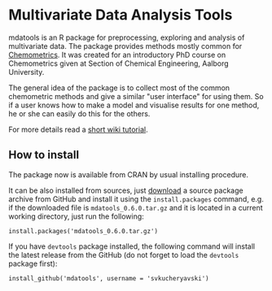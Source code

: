 Multivariate Data Analysis Tools
===========================================

mdatools is an R package for preprocessing, exploring and analysis of multivariate data. The package provides methods mostly common for [Chemometrics](http://en.wikipedia.org/wiki/Chemometrics). It was created for an introductory PhD course on Chemometrics given at Section of Chemical Engineering, Aalborg University. 

The general idea of the package is to collect most of the common chemometric methods and give a similar "user interface" for using them. So if a user knows how to make a model and visualise results for one method, he or she can easily do this for the others.

For more details read a [short wiki tutorial](https://github.com/svkucheryavski/mdatools/wiki). 

How to install
--------------

The package now is available from CRAN by usual installing procedure.

It can be also installed from sources, just [download](https://github.com/svkucheryavski/mdatools/releases) a source package archive from GitHub and install it using 
the `install.packages` command, e.g. if the downloaded file is `mdatools_0.6.0.tar.gz` and it is located in a current working directory, just run the following:

```
install.packages('mdatools_0.6.0.tar.gz')
```

If you have `devtools` package installed, the following command will install the latest release from the GitHub (do not forget to load the `devtools` package first):

```
install_github('mdatools', username = 'svkucheryavski')
```
